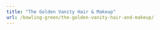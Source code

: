 ```yaml
---
title: "The Golden Vanity Hair & Makeup"
url: /bowling-green/the-golden-vanity-hair-and-makeup/
---
```

